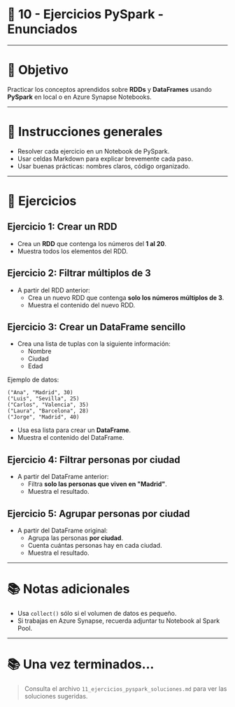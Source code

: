 # 📂 10 - Ejercicios PySpark - Enunciados

---

# 🚀 Objetivo

Practicar los conceptos aprendidos sobre **RDDs** y **DataFrames** usando **PySpark** en local o en Azure Synapse Notebooks.

---

# 📅 Instrucciones generales

- Resolver cada ejercicio en un Notebook de PySpark.
- Usar celdas Markdown para explicar brevemente cada paso.
- Usar buenas prácticas: nombres claros, código organizado.

---

# 📂 Ejercicios

## Ejercicio 1: Crear un RDD

- Crea un **RDD** que contenga los números del **1 al 20**.
- Muestra todos los elementos del RDD.


## Ejercicio 2: Filtrar múltiplos de 3

- A partir del RDD anterior:
  - Crea un nuevo RDD que contenga **solo los números múltiplos de 3**.
  - Muestra el contenido del nuevo RDD.


## Ejercicio 3: Crear un DataFrame sencillo

- Crea una lista de tuplas con la siguiente información:
  - Nombre
  - Ciudad
  - Edad

Ejemplo de datos:

```
("Ana", "Madrid", 30)
("Luis", "Sevilla", 25)
("Carlos", "Valencia", 35)
("Laura", "Barcelona", 28)
("Jorge", "Madrid", 40)
```

- Usa esa lista para crear un **DataFrame**.
- Muestra el contenido del DataFrame.


## Ejercicio 4: Filtrar personas por ciudad

- A partir del DataFrame anterior:
  - Filtra **solo las personas que viven en "Madrid"**.
  - Muestra el resultado.


## Ejercicio 5: Agrupar personas por ciudad

- A partir del DataFrame original:
  - Agrupa las personas **por ciudad**.
  - Cuenta cuántas personas hay en cada ciudad.
  - Muestra el resultado.


---

# 📚 Notas adicionales

- Usa `collect()` sólo si el volumen de datos es pequeño.
- Si trabajas en Azure Synapse, recuerda adjuntar tu Notebook al Spark Pool.


---

# 📚 Una vez terminados...

> Consulta el archivo `11_ejercicios_pyspark_soluciones.md` para ver las soluciones sugeridas.
